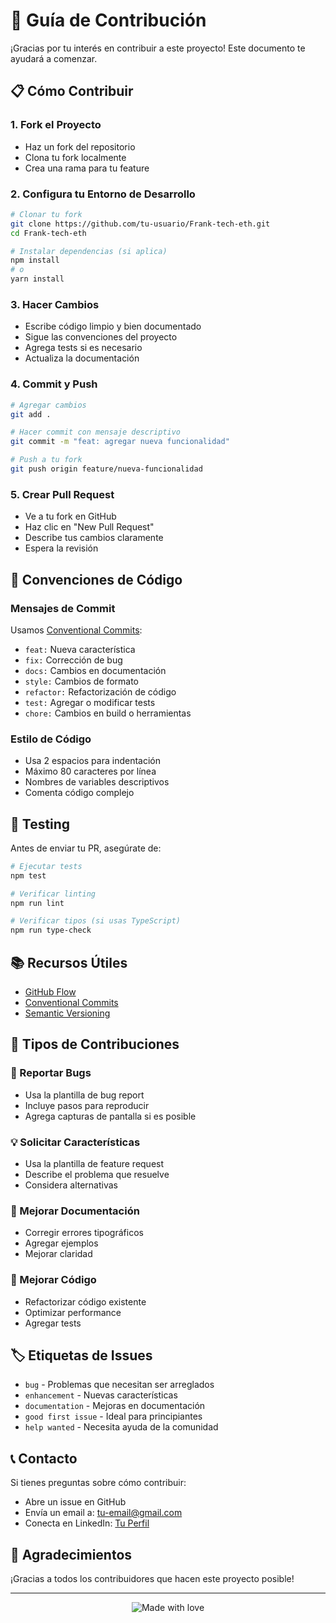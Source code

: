 # 🤝 Guía de Contribución

¡Gracias por tu interés en contribuir a este proyecto! Este documento te ayudará a comenzar.

## 📋 Cómo Contribuir

### 1. Fork el Proyecto
- Haz un fork del repositorio
- Clona tu fork localmente
- Crea una rama para tu feature

### 2. Configura tu Entorno de Desarrollo
```bash
# Clonar tu fork
git clone https://github.com/tu-usuario/Frank-tech-eth.git
cd Frank-tech-eth

# Instalar dependencias (si aplica)
npm install
# o
yarn install
```

### 3. Hacer Cambios
- Escribe código limpio y bien documentado
- Sigue las convenciones del proyecto
- Agrega tests si es necesario
- Actualiza la documentación

### 4. Commit y Push
```bash
# Agregar cambios
git add .

# Hacer commit con mensaje descriptivo
git commit -m "feat: agregar nueva funcionalidad"

# Push a tu fork
git push origin feature/nueva-funcionalidad
```

### 5. Crear Pull Request
- Ve a tu fork en GitHub
- Haz clic en "New Pull Request"
- Describe tus cambios claramente
- Espera la revisión

## 📝 Convenciones de Código

### Mensajes de Commit
Usamos [Conventional Commits](https://www.conventionalcommits.org/):

- `feat:` Nueva característica
- `fix:` Corrección de bug
- `docs:` Cambios en documentación
- `style:` Cambios de formato
- `refactor:` Refactorización de código
- `test:` Agregar o modificar tests
- `chore:` Cambios en build o herramientas

### Estilo de Código
- Usa 2 espacios para indentación
- Máximo 80 caracteres por línea
- Nombres de variables descriptivos
- Comenta código complejo

## 🧪 Testing

Antes de enviar tu PR, asegúrate de:

```bash
# Ejecutar tests
npm test

# Verificar linting
npm run lint

# Verificar tipos (si usas TypeScript)
npm run type-check
```

## 📚 Recursos Útiles

- [GitHub Flow](https://guides.github.com/introduction/flow/)
- [Conventional Commits](https://www.conventionalcommits.org/)
- [Semantic Versioning](https://semver.org/)

## 🎯 Tipos de Contribuciones

### 🐛 Reportar Bugs
- Usa la plantilla de bug report
- Incluye pasos para reproducir
- Agrega capturas de pantalla si es posible

### 💡 Solicitar Características
- Usa la plantilla de feature request
- Describe el problema que resuelve
- Considera alternativas

### 📝 Mejorar Documentación
- Corregir errores tipográficos
- Agregar ejemplos
- Mejorar claridad

### 🔧 Mejorar Código
- Refactorizar código existente
- Optimizar performance
- Agregar tests

## 🏷️ Etiquetas de Issues

- `bug` - Problemas que necesitan ser arreglados
- `enhancement` - Nuevas características
- `documentation` - Mejoras en documentación
- `good first issue` - Ideal para principiantes
- `help wanted` - Necesita ayuda de la comunidad

## 📞 Contacto

Si tienes preguntas sobre cómo contribuir:

- Abre un issue en GitHub
- Envía un email a: tu-email@gmail.com
- Conecta en LinkedIn: [Tu Perfil](https://linkedin.com/in/tu-perfil)

## 🙏 Agradecimientos

¡Gracias a todos los contribuidores que hacen este proyecto posible!

---

<div align="center">
  <img src="https://img.shields.io/badge/Made%20with%20%E2%9D%A4%EF%B8%8F-Santiago%20de%20Chile-00ff00?style=for-the-badge" alt="Made with love" />
</div> 